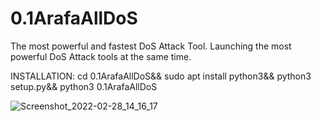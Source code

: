 # 0.1ArafaAllDoS
The most powerful and fastest DoS Attack Tool.
Launching the most powerful DoS Attack tools at the same time.

INSTALLATION:
    cd 0.1ArafaAllDoS&&
    sudo apt install python3&&
    python3 setup.py&&
    python3 0.1ArafaAllDoS

![Screenshot_2022-02-28_14_16_17](https://user-images.githubusercontent.com/86897733/155989579-960fda7d-bf37-4c2d-9690-550f7979c2eb.png)

